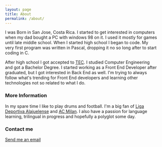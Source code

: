 ```yaml
---
layout: page
title: About
permalink: /about/
---
```


I was Born in San Jose, Costa Rica. I started to get interested in computers when my dad bought a PC with windows 98 on it. I used it mostly for games until late middle school. When I started high school I began to code. My very first program was written in Pascal, dropping it no so long after to start coding in C.

After high school I got accepted to [TEC](http://www.tec.ac.cr/). I studied Computer Engineering and got a Bachelor Degree. I started working as a Front End Developer after graduated, but I got interested in Back End as well. I'm trying to always follow what's trending for Front End developers and learning other technologies not so related to what I do.

### More Information

In my spare time I like to play drums and football. I'm a big fan of [Liga Deportiva Alajuelense](http://www.twitter.com/ldacr) and [AC Milan](http://www.twitter.com/acmilan). I also have a passion for language learning, trilingual in progress and hopefully a polyglot some day.

### Contact me

[Send me an email](mailto:dcortes1892@gmail.com)
